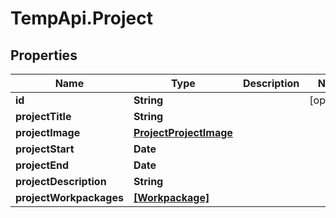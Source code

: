 # TempApi.Project

## Properties

Name | Type | Description | Notes
------------ | ------------- | ------------- | -------------
**id** | **String** |  | [optional] 
**projectTitle** | **String** |  | 
**projectImage** | [**ProjectProjectImage**](ProjectProjectImage.md) |  | 
**projectStart** | **Date** |  | 
**projectEnd** | **Date** |  | 
**projectDescription** | **String** |  | 
**projectWorkpackages** | [**[Workpackage]**](Workpackage.md) |  | 


